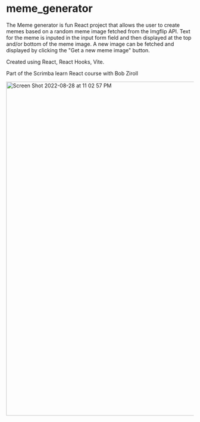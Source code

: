 # meme_generator
The Meme generator is fun React project that allows the user to create memes based on a random meme image fetched from the  Imgflip API. 
Text for the meme is inputed in the input form field and then displayed at the top and/or bottom of the meme image.
A new image can be fetched and displayed by clicking the "Get a new meme image" button. 

Created using React, React Hooks, Vite.

Part of the Scrimba learn React course with Bob Ziroll

<img width="899" alt="Screen Shot 2022-08-28 at 11 02 57 PM" src="https://user-images.githubusercontent.com/88570634/187133317-a2769948-792c-41c9-b68e-686f0fc5a5da.png">

